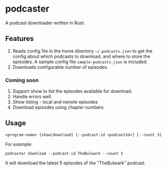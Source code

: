 # podcaster
A podcast downloader written in Rust.

## Features
1. Reads config file in the home directory `~/.podcasts.json`  to get the config about which podcasts to download, and where to store the episodes. A sample config file `sample-podcasts.json` is included.
2. Downloads configurable number of episodes.

### Coming soon

1. Support show to list the episodes available for download.
2. Handle errors well.
3. Show listing - local and remote episodes
4. Download episodes using chapter numbers

## Usage
```
<program-name> [show|download] [--podcast-id <podcastId>] [--count 3]
```
For example:
```
podcaster download --podcast-id TheBulwark --count 5
```

It will download the latest 5 episodes of the "TheBulwark" podcast.


